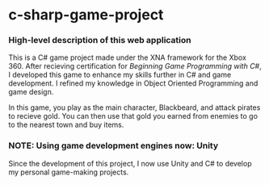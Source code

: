 # c-sharp-game-project
### High-level description of this web application
This is a C# game project made under the XNA framework for the Xbox 360. After recieving certification for *Beginning Game Programming with C#*, I developed this game to enhance my skills further in C# and game development. I refined my knowledge in Object Oriented Programming and game design. 

In this game, you play as the main character, Blackbeard, and attack pirates to recieve gold. You can then use that gold you earned from enemies to go to the nearest town and buy items.

### NOTE: Using game development engines now: Unity
Since the development of this project, I now use Unity and C# to develop my personal game-making projects.
